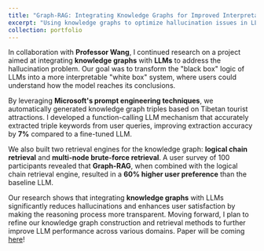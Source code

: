 ```yaml
---
title: "Graph-RAG: Integrating Knowledge Graphs for Improved Interpretability"
excerpt: "Using knowledge graphs to optimize hallucination issues in LLMs and improve interpretability.<br/><img src='/images/graph_rag.png'>"
collection: portfolio
---
```


In collaboration with **Professor Wang**, I continued research on a project aimed at integrating **knowledge graphs** with **LLMs** to address the hallucination problem. Our goal was to transform the "black box" logic of LLMs into a more interpretable "white box" system, where users could understand how the model reaches its conclusions.

By leveraging **Microsoft's prompt engineering techniques**, we automatically generated knowledge graph triples based on Tibetan tourist attractions. I developed a function-calling LLM mechanism that accurately extracted triple keywords from user queries, improving extraction accuracy by **7%** compared to a fine-tuned LLM.

We also built two retrieval engines for the knowledge graph: **logical chain retrieval** and **multi-node brute-force retrieval**. A user survey of 100 participants revealed that **Graph-RAG**, when combined with the logical chain retrieval engine, resulted in a **60% higher user preference** than the baseline LLM.

Our research shows that integrating **knowledge graphs** with LLMs significantly reduces hallucinations and enhances user satisfaction by making the reasoning process more transparent. Moving forward, I plan to refine our knowledge graph construction and retrieval methods to further improve LLM performance across various domains. Paper will be coming [here]()!
